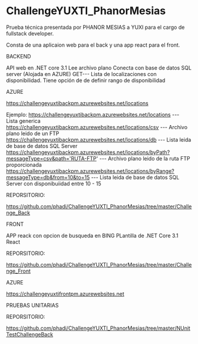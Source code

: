 # ChallengeYUXTI_PhanorMesias

Prueba técnica presentada por PHANOR MESIAS a YUXI para el cargo de fullstack developer.

Consta de una aplicaion web para el back y una app react para el front.

BACKEND

API web en .NET core 3.1
Lee archivo plano
Conecta con base de datos SQL server (Alojada en AZURE)
GET--- Lista de localizaciones con disponibilidad. Tiene opción de de definir rango de disponibilidad

  AZURE
  
  https://challengeyuxtibackpm.azurewebsites.net/locations
  
  Ejemplo: 
    https://challengeyuxtibackpm.azurewebsites.net/locations     --- Lista generica
    https://challengeyuxtibackpm.azurewebsites.net/locations/csv --- Archivo plano leido de un FTP
    https://challengeyuxtibackpm.azurewebsites.net/locations/db  --- Lista leida de base de datos SQL Server
    https://challengeyuxtibackpm.azurewebsites.net/locations/byPath?messageType=csv&path='RUTA-FTP' --- Archivo plano leido de la ruta FTP proporcionada
    https://challengeyuxtibackpm.azurewebsites.net/locations/byRange?messageType=db&from=10&to=15   --- Lista leida de base de datos SQL Server con disponibuiidad entre 10 - 15

  REPORSITORIO: 

  https://github.com/phadi/ChallengeYUXTI_PhanorMesias/tree/master/Challenge_Back


FRONT

APP reack con opcion de busqueda en BING
PLantilla de .NET Core 3.1 React

  REPORSITORIO: 

  https://github.com/phadi/ChallengeYUXTI_PhanorMesias/tree/master/Challenge_Front
  
  AZURE
  
  https://challengeyuxtifrontpm.azurewebsites.net
  
PRUEBAS UNITARIAS

  REPORSITORIO: 

  https://github.com/phadi/ChallengeYUXTI_PhanorMesias/tree/master/NUnitTestChallengeBack

